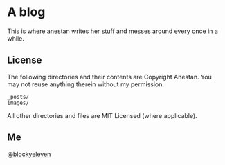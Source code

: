 # A blog

This is where anestan writes her stuff and messes around every once in a while. 

## License

The following directories and their contents are Copyright Anestan. You may not reuse anything therein without my permission:

```
_posts/
images/
```

All other directories and files are MIT Licensed (where applicable).

## Me

[@blockyeleven](http://twitter.com/blockyeleven)
